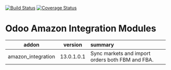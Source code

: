 [![Build Status](https://travis-ci.org/OCA/connector-ecommerce.svg?branch=12.0)](https://travis-ci.org/OCA/connector-ecommerce)
[![Coverage Status](https://coveralls.io/repos/OCA/connector-ecommerce/badge.png?branch=12.0)](https://coveralls.io/github/OCA/connector-ecommerce?branch=12.0)

Odoo Amazon Integration Modules
================================

| addon        | version           | summary  |
| ------------- |:-------------:| :-----|
| amazon_integration |13.0.1.0.1  | Sync markets and import orders both FBM and FBA. |
